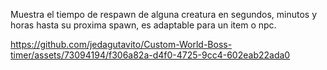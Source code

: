 Muestra el tiempo de respawn de alguna creatura en segundos, minutos y horas hasta su proxima spawn, es adaptable para un item o npc.


https://github.com/jedagutavito/Custom-World-Boss-timer/assets/73094194/f306a82a-d4f0-4725-9cc4-602eab22ada0

